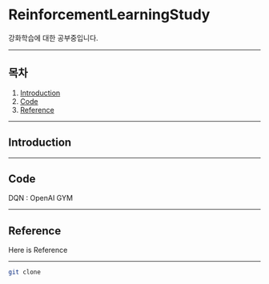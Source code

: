 # ReinforcementLearningStudy

강화학습에 대한 공부중입니다.

---

## 목차
1. [Introduction](#Introduction)
2. [Code](#Code)
3. [Reference](#Reference)

---

## Introduction



---

## Code

DQN : OpenAI GYM

---

## Reference

Here is Reference

---

```bash
git clone
